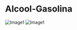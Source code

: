 # Alcool-Gasolina
![Image1](http://i.imgur.com/DFIdtP3.png)
![Image1](http://i.imgur.com/W65ovew.png)
